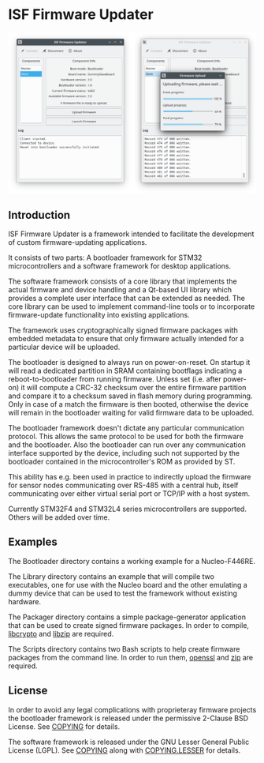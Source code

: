 # ISF Firmware Updater

![Screenshot](Images/Screenshot.png)

## Introduction

ISF Firmware Updater is a framework intended to facilitate the development of custom firmware-updating applications.

It consists of two parts: A bootloader framework for STM32 microcontrollers and a software framework for desktop applications.

The software framework consists of a core library that implements the actual firmware and device handling and a Qt-based UI library which provides a complete user interface that can be extended as needed. The core library can be used to implement command-line tools or to incorporate firmware-update functionality into existing applications.

The framework uses cryptographically signed firmware packages with embedded metadata to ensure that only firmware actually intended for a particular device will be uploaded.

The bootloader is designed to always run on power-on-reset. On startup it will read a dedicated partition in SRAM containing bootflags indicating a reboot-to-bootloader from running firmware. Unless set (i.e. after power-on) it will compute a CRC-32 checksum over the entire firmware partition and compare it to a checksum saved in flash memory during programming. Only in case of a match the firmware is then booted, otherwise the device will remain in the bootloader waiting for valid firmware data to be uploaded.

The bootloader framework doesn't dictate any particular communication protocol. This allows the same protocol to be used for both the firmware and the bootloader. Also the bootloader can run over any communication interface supported by the device, including such not supported by the bootloader contained in the microcontroller's ROM as provided by ST.

This ability has e.g. been used in practice to indirectly upload the firmware for sensor nodes communicating over RS-485 with a central hub, itself communicating over either virtual serial port or TCP/IP with a host system.

Currently STM32F4 and STM32L4 series microcontrollers are supported. Others will be added over time.

## Examples

The Bootloader directory contains a working example for a Nucleo-F446RE.

The Library directory contains an example that will compile two executables, one for use with the Nucleo board and the other emulating a dummy device that can be used to test the framework without existing hardware.

The Packager directory contains a simple package-generator application that can be used to create signed firmware packages. In order to compile, [libcrypto](https://www.openssl.org/) and [libzip](https://libzip.org/) are required.

The Scripts directory contains two Bash scripts to help create firmware packages from the command line. In order to run them, [openssl](https://www.openssl.org/) and [zip](https://infozip.sourceforge.net/) are required.

## License

In order to avoid any legal complications with proprieteray firmware projects the bootloader framework is released under the permissive 2-Clause BSD License. See [COPYING](Bootloader/COPYING) for details.

The software framework is released under the GNU Lesser General Public License (LGPL). See [COPYING](Library/COPYING) along with [COPYING.LESSER](Library/COPYING.LESSER) for details.
